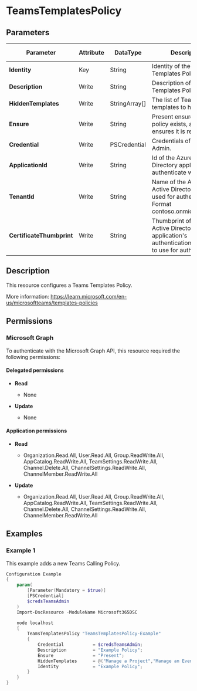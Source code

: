﻿# TeamsTemplatesPolicy

## Parameters

| Parameter | Attribute | DataType | Description | Allowed Values |
| --- | --- | --- | --- | --- |
| **Identity** | Key | String | Identity of the Teams Templates Policy. | |
| **Description** | Write | String | Description of the Teams Templates Policy. | |
| **HiddenTemplates** | Write | StringArray[] | The list of Teams templates to hide. | |
| **Ensure** | Write | String | Present ensures the policy exists, absent ensures it is removed. | `Present`, `Absent` |
| **Credential** | Write | PSCredential | Credentials of the Teams Admin. | |
| **ApplicationId** | Write | String | Id of the Azure Active Directory application to authenticate with. | |
| **TenantId** | Write | String | Name of the Azure Active Directory tenant used for authentication. Format contoso.onmicrosoft.com | |
| **CertificateThumbprint** | Write | String | Thumbprint of the Azure Active Directory application's authentication certificate to use for authentication. | |


## Description

This resource configures a Teams Templates Policy.

More information: https://learn.microsoft.com/en-us/microsoftteams/templates-policies

## Permissions

### Microsoft Graph

To authenticate with the Microsoft Graph API, this resource required the following permissions:

#### Delegated permissions

- **Read**

    - None

- **Update**

    - None

#### Application permissions

- **Read**

    - Organization.Read.All, User.Read.All, Group.ReadWrite.All, AppCatalog.ReadWrite.All, TeamSettings.ReadWrite.All, Channel.Delete.All, ChannelSettings.ReadWrite.All, ChannelMember.ReadWrite.All

- **Update**

    - Organization.Read.All, User.Read.All, Group.ReadWrite.All, AppCatalog.ReadWrite.All, TeamSettings.ReadWrite.All, Channel.Delete.All, ChannelSettings.ReadWrite.All, ChannelMember.ReadWrite.All

## Examples

### Example 1

This example adds a new Teams Calling Policy.

```powershell
Configuration Example
{
    param(
        [Parameter(Mandatory = $true)]
        [PSCredential]
        $credsTeamsAdmin
    )
    Import-DscResource -ModuleName Microsoft365DSC

    node localhost
    {
        TeamsTemplatesPolicy "TeamsTemplatesPolicy-Example"
        {
            Credential           = $credsTeamsAdmin;
            Description          = "Example Policy";
            Ensure               = "Present";
            HiddenTemplates      = @("Manage a Project","Manage an Event","Adopt Office 365","Organize Help Desk");
            Identity             = "Example Policy";
        }
    }
}
```

